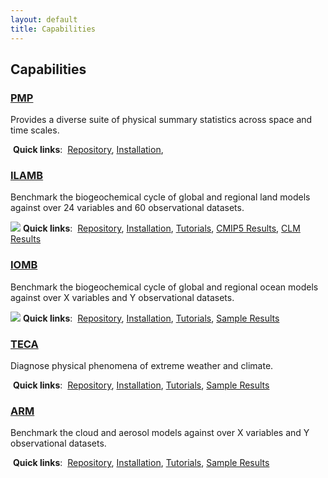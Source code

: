 ```yaml
---
layout: default
title: Capabilities
---
```


## Capabilities

<!-- PMP -->
<div class="span4 box">
<h3><a class="reference internal" href="PMP.html">PMP</a></h3>
<p>Provides a diverse suite of physical summary statistics across space and time scales.</p>
<img src="">
<strong>Quick links</strong>:&nbsp;
<a href="https://github.com/PCMDI/pcmdi_metrics">Repository</a>,
<a href="https://github.com/PCMDI/pcmdi_metrics/wiki/Install-using-Anaconda">Installation</a>,
</div>

<!-- ILAMB -->
<div class="span4 box">
<h3><a class="reference internal" href="ilamb.html">ILAMB</a></h3>
<p>Benchmark the biogeochemical cycle of global and regional land models against over 24 variables and 60 observational datasets.</p>
<a border="0" href="ilamb.html"><img src="http://ilamb.ornl.gov/CLM/EcosystemandCarbonCycle/GrossPrimaryProductivity/GBAF/CLM50GSWP3_global_bias.png"></a>
<strong>Quick links</strong>:&nbsp;
<a href="https://bitbucket.org/ncollier/ilamb">Repository</a>,
<a href="http://ilamb.ornl.gov/doc/install.html">Installation</a>,
<a href="http://ilamb.ornl.gov/doc/tutorial.html">Tutorials</a>,
<a href="http://ilamb.ornl.gov/CMIP5">CMIP5 Results</a>,
<a href="http://ilamb.ornl.gov/CLM">CLM Results</a>
</div>

<!-- IOMB -->
<div class="span4 box">
<h3><a class="reference internal" href="iomb.html">IOMB</a></h3>
<p>Benchmark the biogeochemical cycle of global and regional ocean models against over X variables and Y observational datasets.</p>
<img src="http://ilamb.ornl.gov/IOMB/PhysicalQuantities/Temperature/WOA/Benchmark_global_timeint.png">
<strong>Quick links</strong>:&nbsp;
<a href="https://bitbucket.org/ncollier/ilamb">Repository</a>,
<a href="http://ilamb.ornl.gov/doc/install.html">Installation</a>,
<a href="http://ilamb.ornl.gov/doc/tutorial.html">Tutorials</a>,
<a href="http://ilamb.ornl.gov/CMIP5">Sample Results</a>
</div>

<!-- TECA -->
<div class="span4 box">
<h3><a class="reference internal" href="TECA.html">TECA</a></h3>
<p>Diagnose physical phenomena of extreme weather and climate.</p>
<img src="">
<strong>Quick links</strong>:&nbsp;
<a href="">Repository</a>,
<a href="">Installation</a>,
<a href="">Tutorials</a>,
<a href="">Sample Results</a>
</div>

<!-- ARM -->
<div class="span4 box">
<h3><a class="reference internal" href="ARM.html">ARM</a></h3>
<p>Benchmark the cloud and aerosol models against over X variables and Y observational datasets.</p>
<img src="">
<strong>Quick links</strong>:&nbsp;
<a href="">Repository</a>,
<a href="">Installation</a>,
<a href="">Tutorials</a>,
<a href="">Sample Results</a>
</div>

